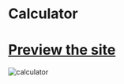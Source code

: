 # Calculator

# [Preview the site](https://prajakta-kulkarni24.github.io/Calculator/)

![calculator](https://github.com/user-attachments/assets/f8753b10-5db6-4b6c-8d3e-8ee67a665ad4)


